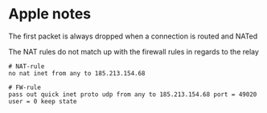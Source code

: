 # Apple notes

The first packet is always dropped when a connection is routed and NATed


The NAT rules do not match up with the firewall rules in regards to the relay


```
# NAT-rule
no nat inet from any to 185.213.154.68

# FW-rule
pass out quick inet proto udp from any to 185.213.154.68 port = 49020 user = 0 keep state
```

